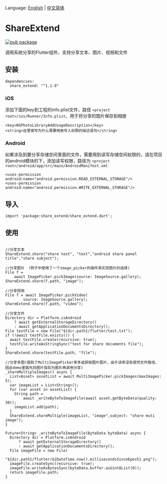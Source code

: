 Language: [English](https://github.com/zhouteng0217/ShareExtend/blob/master/README-en.md) | [中文简体](https://github.com/zhouteng0217/ShareExtend/blob/master/README.md)

# ShareExtend

[![pub package](https://img.shields.io/pub/v/share_extend.svg)](https://pub.dartlang.org/packages/share_extend)

调用系统分享的Flutter组件，支持分享文本、图片、视频和文件

## 安装

```
dependencies:
  share_extend: "^1.1.9"
```

### iOS

添加下面的key到工程的info.plist文件，路径 ```<project root>/ios/Runner/Info.plist```，用于将分享的图片保存到相册

```
<key>NSPhotoLibraryAddUsageDescription</key>
<string>这里填写为什么需要相册写入权限的描述语句</string>
```

### Android

如果涉及到要分享存储空间里面的文件，需要用到读写存储空间权限的，请在项目的android模块的下，添加读写权限，路径为 `<project root>/android/app/src/main/AndroidManifest.xml`

```
<uses-permission android:name="android.permission.READ_EXTERNAL_STORAGE"/>
<uses-permission android:name="android.permission.WRITE_EXTERNAL_STORAGE"/>
```

## 导入

```
import 'package:share_extend/share_extend.dart';
```

## 使用

```

//分享文本
ShareExtend.share("share text", "text","android share panel title","share subject");

//分享图片 （例子中使用了一个image_picker的插件来实现图片的选择)
File f =
    await ImagePicker.pickImage(source: ImageSource.gallery);
ShareExtend.share(f.path, "image");

//分享视频
File f = await ImagePicker.pickVideo(
        source: ImageSource.gallery);
ShareExtend.share(f.path, "video");

//分享文件
Directory dir = Platform.isAndroid
    ? await getExternalStorageDirectory()
    : await getApplicationDocumentsDirectory();
File testFile = new File("${dir.path}/flutter/test.txt");
if (!await testFile.exists()) {
  await testFile.create(recursive: true);
  testFile.writeAsStringSync("test for share documents file");
}
ShareExtend.share(testFile.path, "file");

//分享多图(借助了MultiImagePicker来多选获取图片图片，由于该库没有提供文件路径，因此demo里面先将图片保存为图片再调用分享)
_shareMultipleImages() async {
  List<Asset> assetList = await MultiImagePicker.pickImages(maxImages: 5);
  var imageList = List<String>();
  for (var asset in assetList) {
    String path =
        await _writeByteToImageFile(await asset.getByteData(quality: 30));
    imageList.add(path);
  }
  ShareExtend.shareMultiple(imageList, "image",subject: "share muti image");
}

Future<String> _writeByteToImageFile(ByteData byteData) async {
  Directory dir = Platform.isAndroid
      ? await getExternalStorageDirectory()
      : await getApplicationDocumentsDirectory();
  File imageFile = new File(
      "${dir.path}/flutter/${DateTime.now().millisecondsSinceEpoch}.png");
  imageFile.createSync(recursive: true);
  imageFile.writeAsBytesSync(byteData.buffer.asUint8List(0));
  return imageFile.path;
}

```